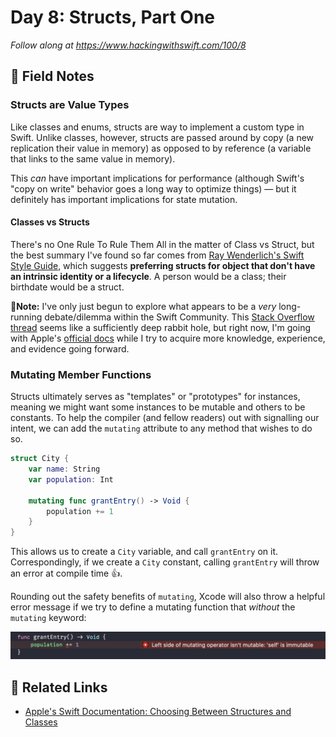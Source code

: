 # Day 8: Structs, Part One

_Follow along at https://www.hackingwithswift.com/100/8_

## 📒 Field Notes

### Structs are Value Types

Like classes and enums, structs are way to implement a custom type in Swift. Unlike classes, however, structs are passed around by copy (a new replication their value in memory) as opposed to by reference (a variable that links to the same value in memory).

This _can_ have important implications for performance (although Swift's "copy on write" behavior goes a long way to optimize things) &mdash; but it definitely has important implications for state mutation.

#### Classes vs Structs

There's no One Rule To Rule Them All in the matter of Class vs Struct, but the best summary I've found so far comes from [Ray Wenderlich's Swift Style Guide](https://github.com/raywenderlich/swift-style-guide#which-one-to-use), which suggests **preferring structs for object that don't have an intrinsic identity or a lifecycle**. A person would be a class; their birthdate would be a struct.

**📝Note:** I've only just begun to explore what appears to be a _very_ long-running debate/dilemma within the Swift Community. This [Stack Overflow thread](https://stackoverflow.com/questions/24232799/why-choose-struct-over-class) seems like a sufficiently deep rabbit hole, but right now, I'm going with Apple's [official docs](https://developer.apple.com/documentation/swift/choosing_between_structures_and_classes) while I try to acquire more knowledge, experience, and evidence going forward.


### Mutating Member Functions

Structs ultimately serves as "templates" or "prototypes" for instances, meaning we might want some instances to be mutable and others to be constants. To help the compiler (and fellow readers) out with signalling our intent, we can add the `mutating` attribute to any method that wishes to do so.

```swift
struct City {
    var name: String
    var population: Int

    mutating func grantEntry() -> Void {
        population += 1
    }
}
```

This allows us to create a `City` variable, and call `grantEntry` on it. Correspondingly, if we create a `City` constant, calling `grantEntry` will throw an error at compile time 👍.

Rounding out the safety benefits of `mutating`, Xcode will also throw a helpful error message if we
try to define a mutating function that _without_ the `mutating` keyword:

![](./images/bad-mutating-function.png)


## 🔗 Related Links

- [Apple's Swift Documentation: Choosing Between Structures and Classes](https://developer.apple.com/documentation/swift/choosing_between_structures_and_classes)
